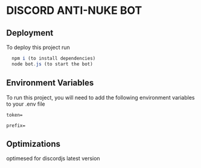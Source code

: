 
# DISCORD ANTI-NUKE BOT


## Deployment

To deploy this project run

```js
  npm i (to install dependencies)
  node bot.js (to start the bot)
```


## Environment Variables

To run this project, you will need to add the following environment variables to your .env file

`token= `

`prefix= `


## Optimizations

optimesed for discordjs latest version
